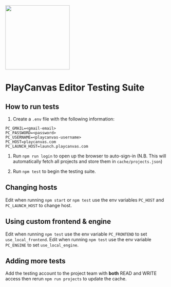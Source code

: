 <img width="200" src="https://s3-eu-west-1.amazonaws.com/static.playcanvas.com/platform/images/logo/playcanvas-logo-medium.png"/>

# PlayCanvas Editor Testing Suite

## How to run tests

1. Create a `.env` file with the following information: 

```
PC_GMAIL=<gmail-email>
PC_PASSWORD=<password>
PC_USERNAME=<playcanvas-username>
PC_HOST=playcanvas.com
PC_LAUNCH_HOST=launch.playcanvas.com
```

1. Run `npm run login` to open up the browser to auto-sign-in (N.B. This will automatically fetch all projects and store them in `cache/projects.json`)

3. Run `npm test` to begin the testing suite.

## Changing hosts

Edit when running `npm start` or `npm test` use the env variables `PC_HOST` and `PC_LAUNCH_HOST` to change host.

## Using custom frontend & engine

Edit when running `npm test` use the env variable `PC_FRONTEND` to set `use_local_frontend`.
Edit when running `npm test` use the env variable `PC_ENGINE` to set `use_local_engine`.

## Adding more tests

Add the testing account to the project team with **both** READ and WRITE access then rerun `npm run projects` to update the cache.